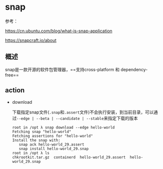 # snap

参考：

https://cn.ubuntu.com/blog/what-is-snap-application

https://snapcraft.io/about

## 概述

snap是一款开源的软件包管理器，==支持cross-platform 和 dependency-free==

## action

- download

  下载指定snap文件(`.snap`和`.assert`文件)不会执行安装，到当前目录，可以通过`--edge | --beta | --candidate | --stable`来指定下载的版本

  ```
  root in /opt λ snap download --edge hello-world
  Fetching snap "hello-world"
  Fetching assertions for "hello-world"
  Install the snap with:
     snap ack hello-world_29.assert
     snap install hello-world_29.snap
  root in /opt λ ls
  chkrootkit.tar.gz  containerd  hello-world_29.assert  hello-world_29.snap
  ```

  

